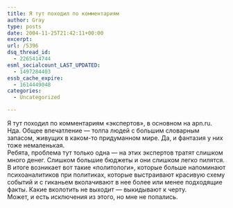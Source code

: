 ```yaml
---
title: Я тут походил по комментариям
author: Gray
type: posts
date: 2004-11-25T21:42:11+00:00
excerpt:
url: /5396
dsq_thread_id:
  - 2265414744
esml_socialcount_LAST_UPDATED:
  - 1497284403
essb_cache_expire:
  - 1614449048
categories:
  - Uncategorized

---
```








Я тут походил по комментариям &#171;экспертов&#187;, в основном на apn.ru. Нда. Общее впечатление &#8212; толпа людей с большим словарным запасом, живущих в каком-то придуманном мире. Да, и фантазия у них тоже немаленькая.  
Ребята, проблема тут только одна &#8212; на этих экспертов тратят слишком много денег. Слишком большие бюджеты и они слишком легко пилятся. В итоге возникает вот такие &#171;политологи&#187;, которые больше напоминают психоаналитиков при политиках, которые выстраивают красивую схему событий и с гиканьем вколачивают в нее более или менее подходящие факты. Какие вколотить не выходит &#8212; выкидывают к черту.  
Может, и есть исключения из этого, но мне не попались.